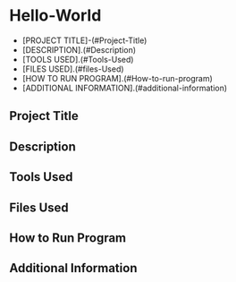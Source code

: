 # Hello-World




- [PROJECT TITLE]-(#Project-Title)
- [DESCRIPTION].(#Description)
- [TOOLS USED].(#Tools-Used)
- [FILES USED].(#files-Used)
- [HOW TO RUN PROGRAM].(#How-to-run-program)
- [ADDITIONAL INFORMATION].(#additional-information)
  
## Project Title

## Description

## Tools Used

## Files Used

## How to Run Program

## Additional Information

